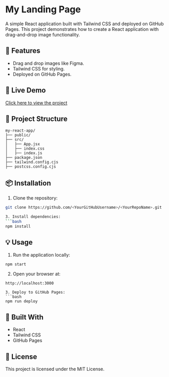 # My Landing Page

A simple React application built with Tailwind CSS and deployed on GitHub Pages. This project demonstrates how to create a React application with drag-and-drop image functionality.

## 📌 Features
- Drag and drop images like Figma.
- Tailwind CSS for styling.
- Deployed on GitHub Pages.

## 🚀 Live Demo
[Click here to view the project](https://<YourGitHubUsername>.github.io/<YourRepoName>)

## 📁 Project Structure
```
my-react-app/
├── public/
├── src/
│   ├── App.jsx
│   ├── index.css
│   ├── index.js
├── package.json
├── tailwind.config.cjs
├── postcss.config.cjs
```

## 📦 Installation
1. Clone the repository:
```bash
git clone https://github.com/<YourGitHubUsername>/<YourRepoName>.git

3. Install dependencies:
```bash
npm install
```

## 💡 Usage
1. Run the application locally:
```bash
npm start
```
2. Open your browser at:
```
http://localhost:3000
```
```
3. Deploy to GitHub Pages:
```bash
npm run deploy
```

## 🔨 Built With
- React
- Tailwind CSS
- GitHub Pages

## 📌 License
This project is licensed under the MIT License.


